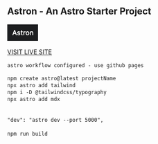 ## Astron - An Astro Starter Project


![PREVIEW](/public/imgs/logo.png)

[VISIT LIVE SITE](https://mattheweq.com/astron/)




```
astro workflow configured - use github pages
```





```
npm create astro@latest projectName
npx astro add tailwind
npm i -D @tailwindcss/typography
npx astro add mdx


"dev": "astro dev --port 5000",

npm run build
```


